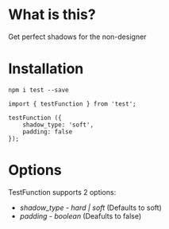 # What is this?

Get perfect shadows for the non-designer

# Installation

`npm i test --save `

```
import { testFunction } from 'test';

testFunction ({
    shadow_type: 'soft',
    padding: false
});
```

# Options

TestFunction supports 2 options:

* *shadow_type* - _hard | soft_ (Defaults to soft)
* *padding* - _boolean_ (Deafults to false)